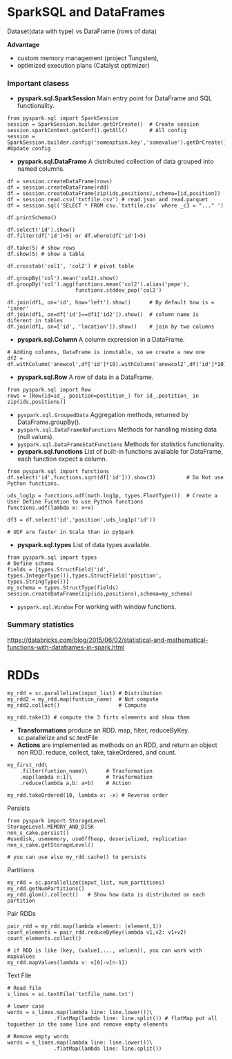 # SparkSQL and DataFrames

Dataset(data with type) vs DataFrame (rows of data)

__Advantage__
* custom memory management (project Tungsten),
* optimized execution plans (Catalyst optimizer)

### Important clasess

* __pyspark.sql.SparkSession__ Main entry point for DataFrame and SQL functionality.
```
from pyspark.sql import SparkSession
session = SparkSession.builder.getOrCreate()  # Create session
session.sparkContext.getConf().getAll()       # All config
session = SparkSession.builder.config('someoption.key','somevalue').getOrCreate() #Update config
```

* __pyspark.sql.DataFrame__ A distributed collection of data grouped into named columns.
```
df = session.createDataFrame(rows)
df = session.createDataFrame(rdd)
df = session.createDataFrame(zip(ids,positions),schema=[id,position])
df = session.read.csv('txtfile.csv') # read.json and read.parquet
df = session.sql('SELECT * FROM csv.`txtfile.csv` where _c3 = "..." ')

df.printSchema()

df.select('id').show()
df.filter(df['id']>5) or df.where(df['id']>5) 

df.take(5) # show rows
df.show(5) # show a table

df.crosstab('col1', 'col2') # pivot table

df.groupBy('col').mean('col2).show() 
df.groupBy('col').agg(functions.mean('col2').alias('pepe'),
                      functions.stddev_pop('col2')
                      
df.join(df1, on='id', how='left').show()      # By default how is = 'inner'
df.join(df1, on=df['id']==df1['id2']).show()  # column name is diferent in tables
df.join(df1, on=['id', 'location']).show()    # join by two columns
```

* __pyspark.sql.Column__ A column expression in a DataFrame.
```
# Adding columns, DataFrame is inmutable, so we create a new one
df2 = df.withColumn('anewcol',df['id']*10).withColumn('anewcol2',df['id']*10)
```
* __pyspark.sql.Row__ A row of data in a DataFrame.
```
from pyspark.sql import Row
rows = [Row(id=id_, position=postition_) for id_,postition_ in zip(ids,positions)]

```

* `pyspark.sql.GroupedData` Aggregation methods, returned by DataFrame.groupBy().
* `pyspark.sql.DataFrameNaFunctions` Methods for handling missing data (null values).
* `pyspark.sql.DataFrameStatFunctions` Methods for statistics functionality.
* __pyspark.sql.functions__ List of built-in functions available for DataFrame, each function expect a column.
```
from pyspark.sql import functions
df.select('id',functions.sqrt(df['id'])).show(3)          # Do Not use Python functions.

uds_log1p = functions.udf(math.log1p, types.FloatType())  # Create a User Define Fucntion to use Python functions
functions.udf(lambda x: x+x)

df3 = df.select('id','position',uds_log1p('id'))

# UDF are faster in Scala than in pySpark
```



* __pyspark.sql.types__ List of data types available.
```
from pyspark.sql import types
# Define schema
fields = [types.StructField('id', types.IntegerType()),types.StructField('position', types.StringType())]
my_schema = types.StructType(fields)
session.createDataFrame(zip(ids,positions),schema=my_schema)
```
* `pyspark.sql.Window` For working with window functions.


### Summary statistics

https://databricks.com/blog/2015/06/02/statistical-and-mathematical-functions-with-dataframes-in-spark.html



# RDDs
```Spark
my_rdd = sc.parallelize(input_list) # Distribution
my_rdd2 = my_rdd.map(funtion_name)  # Not compute
my_rdd2.collect()                   # Compute

my_rdd.take(3) # compute the 3 firts elements and show them
```

* __Transformations__ produce an RDD. map, filter, reduceByKey. sc.parallelize and sc.textFile
* __Actions__ are implemented as methods on an RDD, and return an object non RDD. reduce, collect, take, takeOrdered, and count.
```spark
my_first_rdd\
    .filter(funtion_name)\      # Trasformation
    .map(lambda n:1)\           # Trasformation
    .reduce(lambda a,b: a+b)    # Action
    
my_rdd.takeOrdered(10, lambda x: -x) # Reverse order
```
Persists
```spark
from pyspark import StorageLevel
StorageLevel.MEMORY_AND_DISK
non_s_cake.persist()
#usedisk, usememory, useOffheap, deserielized, replication 
non_s_cake.getStorageLevel()

# you can use also my_rdd.cache() to persists 
```
Partitions
```
my_rdd = sc.parallelize(input_list, num_partitions) 
my_rdd.getNumPartitions()
my_rdd.glom().collect()   # Show how data is distributed on each partition
```
Pair RDDs
```
pair_rdd = my_rdd.map(lambda element: (element,1))
count_elements = pair_rdd.reduceByKey(lambda v1,v2: v1+v2)
count_elements.collect()

# if RDD is like (key, (value1,..., valuen)), you can work with mapValues
my_rdd.mapValues(lambda v: v[0]-v[n-1])
```
Text File
```
# Read file
s_lines = sc.textFile('txtfile_name.txt')

# lower case
words = s_lines.map(lambda line: line.lower())\
               .flatMap(lambda line: line.split()) # flatMap put all toguether in the same line and remove empty elements

# Remove empty words
words = s_lines.map(lambda line: line.lower())\
               .flatMap(lambda line: line.split())
               
               
```

